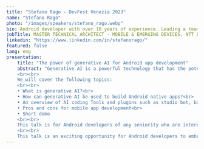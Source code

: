 ```yaml
---
title: "Stefano Rago - DevFest Venezia 2023"
name: "Stefano Rago"
photo: "/images/speakers/stefano_rago.webp"
bio: Android developer with over 10 years of experience. Leading a team of experienced developers, worked on multiple B2C and B2B apps with millions of users.
jobTitle: MASTER TECHNICAL ARCHITECT - MOBILE & EMERGING DEVICES, NTT DATA
linkedin: "https://www.linkedin.com/in/stefanorago/"
featured: false
lang: eng
presentation:
    title: "The power of generative AI for Android app development"
    abstract: "Generative AI is a powerful technology that has the potential to revolutionise the way we build mobile apps. In this talk, we will discuss how to use generative AI to automate many of the tasks involved in Android native app development.
    <br><br>
    We will cover the following topics:
    <br><br>
    • What is generative AI?<br>
    • How can generative AI be used to build Android native apps?<br>
    • An overview of AI coding Tools and plugins such as studio bot, bard, chatGPT, copilot and so on<br>
    • Pros and cons for mobile app development<br>
    • Short demo
    <br><br>
    This talk is for Android developers of any seniority who are interested in learning how to use AI to build more efficiently, to improve accuracy and to gain some time. The audience will learn about the benefits of using generative AI, as well as the challenges that need to be addressed before it can be widely adopted.
    <br><br>
    This talk is an exciting opportunity for Android developers to embrace generative AI, break away from conventional approaches, and empower their apps with innovative features."
---
```

